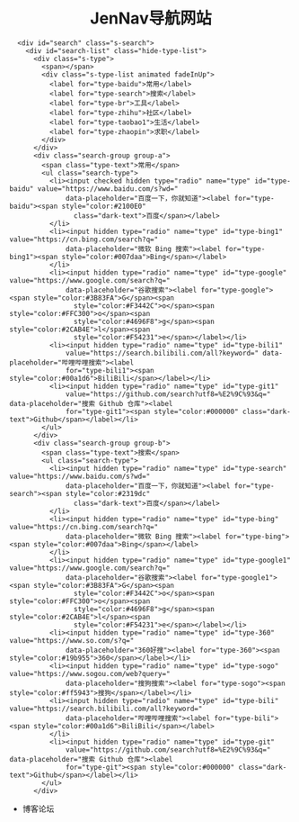 <h1 align="center">JenNav导航网站</h1>


      <div id="search" class="s-search">
        <div id="search-list" class="hide-type-list">
          <div class="s-type">
            <span></span>
            <div class="s-type-list animated fadeInUp">
              <label for="type-baidu">常用</label>
              <label for="type-search">搜索</label>
              <label for="type-br">工具</label>
              <label for="type-zhihu">社区</label>
              <label for="type-taobao1">生活</label>
              <label for="type-zhaopin">求职</label>
            </div>
          </div>
          <div class="search-group group-a">
            <span class="type-text">常用</span>
            <ul class="search-type">
              <li><input checked hidden type="radio" name="type" id="type-baidu" value="https://www.baidu.com/s?wd="
                  data-placeholder="百度一下，你就知道"><label for="type-baidu"><span style="color:#2100E0"
                    class="dark-text">百度</span></label>
              </li>
              <li><input hidden type="radio" name="type" id="type-bing1" value="https://cn.bing.com/search?q="
                  data-placeholder="微软 Bing 搜索"><label for="type-bing1"><span style="color:#007daa">Bing</span></label>
              </li>
              <li><input hidden type="radio" name="type" id="type-google" value="https://www.google.com/search?q="
                  data-placeholder="谷歌搜索"><label for="type-google"><span style="color:#3B83FA">G</span><span
                    style="color:#F3442C">o</span><span style="color:#FFC300">o</span><span
                    style="color:#4696F8">g</span><span style="color:#2CAB4E">l</span><span
                    style="color:#F54231">e</span></label></li>
              <li><input hidden type="radio" name="type" id="type-bili1"
                  value="https://search.bilibili.com/all?keyword=" data-placeholder="哔哩哔哩搜索"><label
                  for="type-bili1"><span style="color:#00a1d6">BiliBili</span></label></li>
              <li><input hidden type="radio" name="type" id="type-git1"
                  value="https://github.com/search?utf8=%E2%9C%93&q=" data-placeholder="搜索 Github 仓库"><label
                  for="type-git1"><span style="color:#000000" class="dark-text">Github</span></label></li>
            </ul>
          </div>
          <div class="search-group group-b">
            <span class="type-text">搜索</span>
            <ul class="search-type">
              <li><input hidden type="radio" name="type" id="type-search" value="https://www.baidu.com/s?wd="
                  data-placeholder="百度一下，你就知道"><label for="type-search"><span style="color:#2319dc"
                    class="dark-text">百度</span></label>
              </li>
              <li><input hidden type="radio" name="type" id="type-bing" value="https://cn.bing.com/search?q="
                  data-placeholder="微软 Bing 搜索"><label for="type-bing"><span style="color:#007daa">Bing</span></label>
              </li>
              <li><input hidden type="radio" name="type" id="type-google1" value="https://www.google.com/search?q="
                  data-placeholder="谷歌搜索"><label for="type-google1"><span style="color:#3B83FA">G</span><span
                    style="color:#F3442C">o</span><span style="color:#FFC300">o</span><span
                    style="color:#4696F8">g</span><span style="color:#2CAB4E">l</span><span
                    style="color:#F54231">e</span></label></li>
              <li><input hidden type="radio" name="type" id="type-360" value="https://www.so.com/s?q="
                  data-placeholder="360好搜"><label for="type-360"><span style="color:#19b955">360</span></label></li>
              <li><input hidden type="radio" name="type" id="type-sogo" value="https://www.sogou.com/web?query="
                  data-placeholder="搜狗搜索"><label for="type-sogo"><span style="color:#ff5943">搜狗</span></label></li>
              <li><input hidden type="radio" name="type" id="type-bili" value="https://search.bilibili.com/all?keyword="
                  data-placeholder="哔哩哔哩搜索"><label for="type-bili"><span style="color:#00a1d6">BiliBili</span></label>
              </li>
              <li><input hidden type="radio" name="type" id="type-git"
                  value="https://github.com/search?utf8=%E2%9C%93&q=" data-placeholder="搜索 Github 仓库"><label
                  for="type-git"><span style="color:#000000" class="dark-text">Github</span></label></li>
            </ul>
          </div>

* 博客论坛
